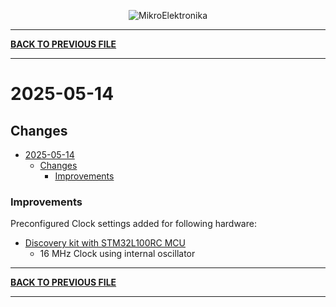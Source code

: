
<p align="center">
  <img src="http://www.mikroe.com/img/designs/beta/logo_small.png?raw=true" alt="MikroElektronika"/>
</p>

---

**[BACK TO PREVIOUS FILE](../changelog.md)**

---

# 2025-05-14

## Changes

- [2025-05-14](#2025-05-14)
  - [Changes](#changes)
    + [Improvements](#improvements)

### Improvements

Preconfigured Clock settings added for following hardware:

+ [Discovery kit with STM32L100RC MCU](https://www.st.com/content/st_com/en/products/evaluation-tools/product-evaluation-tools/mcu-mpu-eval-tools/stm32-mcu-mpu-eval-tools/stm32-discovery-kits/32l100cdiscovery.html)
  + 16 MHz Clock using internal oscillator

---

**[BACK TO PREVIOUS FILE](../changelog.md)**

---
